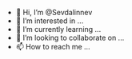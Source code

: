 - 👋 Hi, I’m @Sevdalinnev
- 👀 I’m interested in ...
- 🌱 I’m currently learning ...
- 💞️ I’m looking to collaborate on ...
- 📫 How to reach me ...

<!---
Sevdalinnev/Sevdalinnev is a ✨ special ✨ repository because its `README.md` (this file) appears on your GitHub profile.
You can click the Preview link to take a look at your changes.
--->
